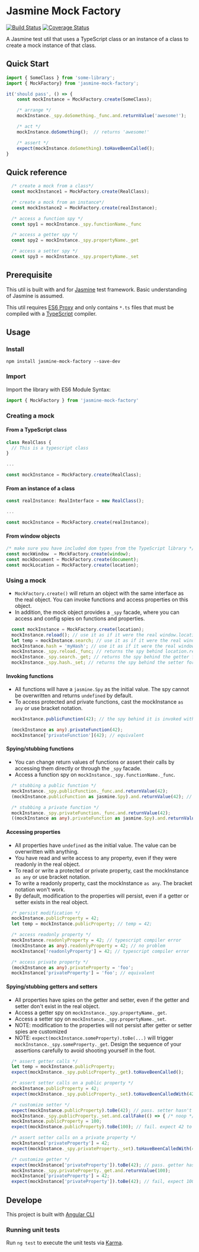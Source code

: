 # Jasmine Mock Factory

[![Build Status](https://api.travis-ci.org/henrysun918/jasmine-mock-factory.svg?branch=master)](https://travis-ci.org/henrysun918/jasmine-mock-factory) [![Coverage Status](https://coveralls.io/repos/github/henrysun918/jasmine-mock-factory/badge.svg?branch=master)](https://coveralls.io/github/henrysun918/jasmine-mock-factory?branch=master)

A Jasmine test util that uses a TypeScript class or an instance of a class to create a mock instance of that class.

## Quick Start

```TypeScript
import { SomeClass } from 'some-library';
import { MockFactory} from 'jasmine-mock-factory';

it('should pass', () => {
    const mockInstance = MockFactory.create(SomeClass);

    /* arrange */
    mockInstance._spy.doSomething._func.and.returnValue('awesome!');

    /* act */
    mockInstance.doSomething();  // returns 'awesome!'

    /* assert */
    expect(mockInstance.doSomething).toHaveBeenCalled();
}
```
## Quick reference
```TypeScript
  /* create a mock from a class*/
  const mockInstance1 = MockFactory.create(RealClass);

  /* create a mock from an instance*/
  const mockInstance2 = MockFactory.create(realInstance);

  /* access a function spy */
  const spy1 = mockInstance._spy.functionName._func

  /* access a getter spy */
  const spy2 = mockInstance._spy.propertyName._get

  /* access a setter spy */
  const spy3 = mockInstance._spy.propertyName._set
```

## Prerequisite

This util is built with and for [Jasmine](https://jasmine.github.io/) test framework. Basic understanding of Jasmine is assumed.

This util requires [ES6 Proxy](https://developer.mozilla.org/en-US/docs/Web/JavaScript/Reference/Global_Objects/Proxy) and only contains `*.ts` files that must be compiled with a [TypeScript](https://www.typescriptlang.org/) compiler.


## Usage

### Install
```Shell
npm install jasmine-mock-factory --save-dev
```

### Import
Import the library with ES6 Module Syntax:
```TypeScript
import { MockFactory } from 'jasmine-mock-factory'
```

### Creating a mock

#### From a TypeScript class
```TypeScript
class RealClass {
  // This is a typescript class
}

...

const mockInstance = MockFactory.create(RealClass);
```

#### From an instance of a class
```TypeScript
const realInstance: RealInterface = new RealClass();

...

const mockInstance = MockFactory.create(realInstance);
```

#### From window objects
```TypeScript
/* make sure you have included dom types from the TypeScript library */
const mockWindow  = MockFactory.create(window);
const mockDocument = MockFactory.create(document);
const mockLocation = MockFactory.create(location);
```

### Using a mock
 * `MockFactory.create()` will return an object with the same interface as the real object. You can invoke functions and access properties on this object.
 * In addition, the mock object provides a `_spy` facade, where you can access and config spies on functions and properties.
```TypeScript
  const mockInstance = MockFactory.create(location);
  mockInstance.reload(); // use it as if it were the real window.location
  let temp = mockInstance.search; // use it as if it were the real window.search
  mockInstance.hash = 'myHash'; // use it as if it were the real window.hash
  mockInstance._spy.reload._func; // returns the spy behind location.reload
  mockInstance._spy.search._get; // returns the spy behind the getter for location.search
  mockInstance._spy.hash._set; // returns the spy behind the setter for location.hash
```

#### Invoking functions
 * All functions will have a `jasmine.Spy` as the initial value. The spy cannot be overwritten and returns `undefined` by default.
 * To access protected and private functions, cast the mockInstance `as any` or use bracket notation.
```TypeScript
  mockInstance.publicFunction(42); // the spy behind it is invoked with 42

  (mockInstance as any).privateFunction(42);
  mockInstance['privateFunction'](42); // equivalent
```

#### Spying/stubbing functions
 * You can change return values of functions or assert their calls by accessing them directly or through the `_spy` facade.
 * Access a function spy on `mockInstance._spy.functionName._func`.
 ```TypeScript
   /* stubbing a public function */
   mockInstance._spy.publicFunction._func.and.returnValue(42);
   (mockInstance.publicFunction as jasmine.Spy).and.returnValue(42); // equivalent, but not recommented because it requires casting

   /* stubbing a private function */
   mockInstance._spy.privateFunction._func.and.returnValue(42);
   ((mockInstance as any).privateFunction as jasmine.Spy).and.returnValue(42); // equivalent, but not recommented because it requires casting twice
```

#### Accessing properties
 * All properties have `undefined` as the initial value. The value can be overwritten with anything.
 * You have read and write access to any property, even if they were readonly in the real object.
 * To read or write a protected or private property, cast the mockInstance `as any` or use bracket notation.
 * To write a readonly property, cast the mockInstance `as any`. The bracket notation won't work.
 * By default, modification to the properties will persist, even if a getter or setter exists in the real object.
```TypeScript
  /* persist modification */
  mockInstance.publicProperty = 42;
  let temp = mockInstance.publicProperty; // temp = 42;

  /* access readonly property */
  mockInstance.readonlyProperty = 42; // typescript compiler error
  (mockInstance as any).readonlyProperty = 42; // no problem
  mockInstance['readonlyProperty'] = 42; // typescript compiler error

  /* access private property */
  (mockInstance as any).privateProperty = 'foo';
  mockInstance['privateProperty'] = 'foo'; // equivalent
```

#### Spying/stubbing getters and setters
 * All properties have spies on the getter and setter, even if the getter and setter don't exist in the real object.
 * Access a getter spy on `mockInstance._spy.propertyName._get`.
 * Access a setter spy on `mockInstance._spy.propertyName._set`.
 * NOTE: modification to the properties will not persist after getter or setter spies are customized
 * NOTE: `expect(mockInstance.someProperty).toBe(...)` will trigger `mockInstance._spy.someProperty._get`. Design the sequence of your assertions carefully to avoid shooting yourself in the foot.
```TypeScript
  /* assert getter calls */
  let temp = mockInstance.publicProperty;
  expect(mockInstance._spy.publicProperty._get).toHaveBeenCalled();

  /* assert setter calls on a public property */
  mockInstance.publicProperty = 42;
  expect(mockInstance._spy.publicProperty._set).toHaveBeenCalledWith(42);

  /* customize setter */
  expect(mockInstance.publicProperty).toBe(42); // pass. setter hasn't been customized
  mockInstance._spy.publicProperty._set.and.callFake(() => { /* noop */});
  mockInstance.publicProperty = 100;
  expect(mockInstance.publicProperty).toBe(100); // fail. expect 42 to be 100. setter was customized

  /* assert setter calls on a private property */
  mockInstance['privateProperty'] = 42;
  expect(mockInstance._spy.privateProperty._set).toHaveBeenCalledWith(42);

  /* customize getter */
  expect(mockInstance['privateProperty']).toBe(42); // pass. getter hasn't been customized
  mockInstance._spy.privateProperty._get.and.returnValue(100);
  mockInstance['privateProperty'] = 42;
  expect(mockInstance['privateProperty']).toBe(42); // fail, expect 100 to be 42. getter was customzied
```

## Develope
This project is built with [Angular CLI](https://cli.angular.io/)

### Running unit tests
Run `ng test` to execute the unit tests via [Karma](https://karma-runner.github.io).
